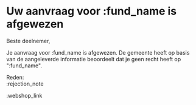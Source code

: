 # Uw aanvraag voor :fund_name is afgewezen

Beste deelnemer,

Je aanvraag voor :fund_name is afgewezen. De gemeente heeft op basis van de aangeleverde informatie beoordeelt dat je geen recht heeft op ":fund_name".

Reden:
&nbsp;  
:rejection_note

:webshop_link
